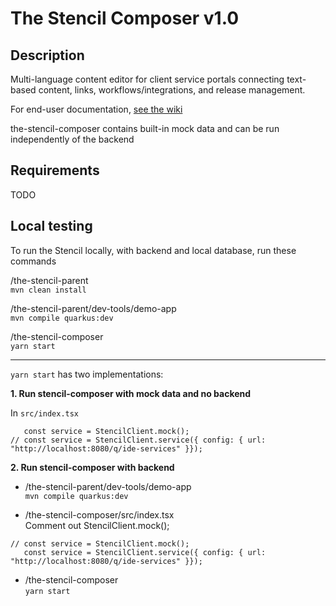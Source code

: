 # The Stencil Composer  v1.0

## Description

Multi-language content editor for client service portals connecting text-based content, links, workflows/integrations, and release management.

For end-user documentation, [see the wiki](https://github.com/the-stencil-io/the-stencil-composer/wiki)

the-stencil-composer contains built-in mock data and can be run independently of the backend

## Requirements

TODO 

## Local testing

To run the Stencil locally, with backend and local database, run these commands

/the-stencil-parent  
`mvn clean install`

/the-stencil-parent/dev-tools/demo-app  
`mvn compile quarkus:dev`

/the-stencil-composer   
`yarn start`

---

`yarn start` has two implementations:

**1. Run stencil-composer with mock data and no backend**  

In `src/index.tsx` 

```
   const service = StencilClient.mock();
// const service = StencilClient.service({ config: { url: "http://localhost:8080/q/ide-services" }});

```

**2. Run stencil-composer with backend** 

* /the-stencil-parent/dev-tools/demo-app  
`mvn compile quarkus:dev`

* /the-stencil-composer/src/index.tsx  
Comment out StencilClient.mock();  

```
// const service = StencilClient.mock();
   const service = StencilClient.service({ config: { url: "http://localhost:8080/q/ide-services" }});

```

* /the-stencil-composer    
 `yarn start`





